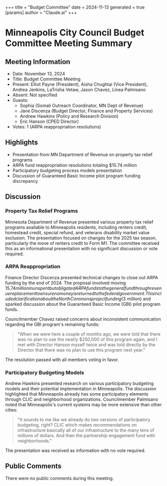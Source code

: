 +++
title = "Budget Committee"
date = 2024-11-13
 generated = true
[params]
  author = "Claude.ai"
+++

# Minneapolis City Council Budget Committee Meeting Summary

## Meeting Information
- Date: November 13, 2024
- Title: Budget Committee Meeting
- Present: Elliot Payne (President), Aisha Chughtai (Vice President), Andrea Jenkins, LaTrisha Vetaw, Jason Chavez, Linea Palmisano
- Absent: Not specified
- Guests: 
  - Sophia (Somali Outreach Coordinator, MN Dept of Revenue)
  - Jane Discenza (Budget Director, Finance and Property Services)
  - Andrew Hawkins (Policy and Research Division)
  - Eric Hanson (CPED Director)
- Votes: 1 (ARPA reappropriation resolutions)

## Highlights
* Presentation from MN Department of Revenue on property tax relief programs
* ARPA fund reappropriation resolutions totaling $15.74 million
* Participatory budgeting process models presentation
* Discussion of Guaranteed Basic Income pilot program funding discrepancy

## Discussion

### Property Tax Relief Programs
Minnesota Department of Revenue presented various property tax relief programs available to Minneapolis residents, including renters credit, homestead credit, special refund, and veterans disability market value exclusion. The presentation focused on changes for the 2025 tax season, particularly the move of renters credit to Form M1. The committee received this as an informational presentation with no significant discussion or vote required.

### ARPA Reappropriation
Finance Director Discenza presented technical changes to close out ARPA funding by the end of 2024. The proposal involved moving $15.74 million in unspent but obligated ARPA funds to the general fund through revenue replacement to ensure no money is returned to the federal government. This included clarification about the North Commons project funding ($3 million) and sparked discussion about the Guaranteed Basic Income (GBI) pilot program funds.

Councilmember Chavez raised concerns about inconsistent communication regarding the GBI program's remaining funds:
>"When we were here a couple of months ago, we were told that there was no plan to use the nearly $250,000 of this program again, and I met with Director Hanson myself twice and was told directly by the Director that there was no plan to use this program next year."

The resolution passed with all members voting in favor.

### Participatory Budgeting Models
Andrew Hawkins presented research on various participatory budgeting models and their potential implementation in Minneapolis. The discussion highlighted that Minneapolis already has some participatory elements through CLIC and neighborhood organizations. Councilmember Palmisano noted that Minneapolis's current systems may be more extensive than other cities:

>"It sounds to me like we already do two versions of participatory budgeting, right? CLIC which makes recommendations on infrastructure basically all of our infrastructure to the many tens of millions of dollars. And then the partnership engagement fund with neighborhoods."

The presentation was received as information with no vote required.

## Public Comments
There were no public comments during this meeting.
